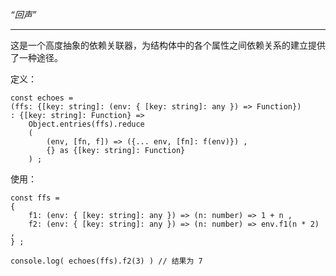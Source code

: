 *“回声”*

----

这是一个高度抽象的依赖关联器，为结构体中的各个属性之间依赖关系的建立提供了一种途径。

定义：

~~~ tsx
const echoes = 
(ffs: {[key: string]: (env: { [key: string]: any }) => Function})
: {[key: string]: Function} =>
    Object.entries(ffs).reduce
    (
        (env, [fn, f]) => ({... env, [fn]: f(env)}) ,
        {} as {[key: string]: Function}
    ) ;
~~~

使用：

~~~ tsx
const ffs =
{
    f1: (env: { [key: string]: any }) => (n: number) => 1 + n ,
    f2: (env: { [key: string]: any }) => (n: number) => env.f1(n * 2) ,
} ;

console.log( echoes(ffs).f2(3) ) // 结果为 7
~~~
